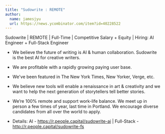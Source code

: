 ```yaml
---
title: "Sudowrite : REMOTE"
author:
  name: jamesjyu
  url: https://news.ycombinator.com/item?id=40228522
---
```

Sudowrite | REMOTE | Full-Time | Competitive Salary + Equity | Hiring: AI Engineer + Full-Stack Engineer

- We believe the future of writing is AI &amp; human collaboration. Sudowrite is the best AI for creative writers.

- We are profitable with a rapidly growing paying user base.

- We&#x27;ve been featured in The New York Times, New Yorker, Verge, etc.

- We believe new tools will enable a renaissance in art &amp; creativity and we want to help the next generation of storytellers tell better stories.

- We’re 100% remote and support work-life balance. We meet up in person a few times of year, last time in Portland. We encourage diverse candidates from all over the world to apply.

- Details: AI - <a href="https:&#x2F;&#x2F;r.people.capital&#x2F;sudowrite-ai" rel="nofollow">https:&#x2F;&#x2F;r.people.capital&#x2F;sudowrite-ai</a> | Full-Stack - <a href="http:&#x2F;&#x2F;r.people.capital&#x2F;sudowrite-fs" rel="nofollow">http:&#x2F;&#x2F;r.people.capital&#x2F;sudowrite-fs</a>
